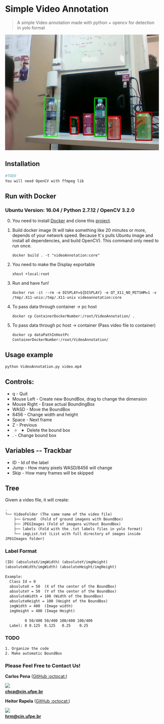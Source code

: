 # Simple Video Annotation

> A simple Video annotation made with python + opencv for detection in yolo format

![](VideoTag.jpg)

## Installation

```sh
#TODO
You will need OpenCV with ffmpeg lib
```

## Run with Docker 
### Ubuntu Version: 16.04 / Python 2.7.12 / OpenCV 3.2.0

 0. You need to install [Docker](https://docs.docker.com/install/) and clone this [project](https://github.com/CarlosPena00/SimpleVideoAnnotation).
 
 1. Build docker image (It will take something like 20 minutes or more, depends of your network speed. Because It´s pulls Ubuntu image and install all dependencies, and build OpenCV). This command only need to run once.
			
		docker build . -t "videoAnnotation:core"
 
 2. You need to make the Display exportable

		xhost +local:root

 3. Run and have fun!
	
		docker run -it --rm -e DISPLAY=${DISPLAY} -e QT_X11_NO_MITSHM=1 -v /tmp/.X11-unix:/tmp/.X11-unix videoannotation:core

 4. To pass data through container -> pc host

 		docker cp ContainerDockerNumber:/root/VideoAnnotation/ .

 5. To pass data through pc host -> container (Pass video file to container)

 		docker cp dataPathInHostPc ContainerDockerNumber:/root/VideoAnnotation/


## Usage example

```sh
python VideoAnnotation.py video.mp4
```

## Controls:

* q - Quit
* Mouse Left - Create new BoundBox, drag to change the dimension
* Mouse Right - Erase actual BoundingBox
* WASD - Move the BoundBox
* 8456 - Change width and height
* Space - Next frame
* Z - Previous 
* - - Delete the bound box
* . - Change bound box

## Variables -- Trackbar

* ID - Id of the label
* Jump - How many pixels WASD/8456 will change
* Skip - How many frames will be skipped

## Tree
Givem a video file, it will create:

```
.
└── VideoFolder (The same name of the video file)
    ├── Ground  (Fold of ground imagens with BoundBox)
    ├── JPEGImages (Fold of imagens without BoundBox)
    ├── labels (Fold with the .txt labels files in yolo format)
 	└──	imgList.txt (List with full directory of images inside JPEGImages folder)
```

### Label Format

    (ID) (absoluteX/imgWidth) (absoluteY/imgHeight) (absoluteWidth/imgWidth) (absoluteHeight/imgHeight)

    Example: 
	  Class Id = 0
	  absoluteX = 50  (X of the center of the BoundBox)
	  absoluteY = 50  (Y of the center of the BoundBox)
	  absoluteWidth = 100 (Width of the BoundBox)
	  absoluteHeight = 100 (Height of the BoundBox)
	  imgWidth = 400  (Image width)
	  imgHeight = 400 (Image Height)

	         0 50/400 50/400 100/400 100/400
	  Label: 0 0.125  0.125   0.25    0.25
	

### TODO
	
	1. Organize the code
	2. Make automatic BoundBox

### Please Feel Free to Contact Us!

**Carlos Pena** ([GitHub :octocat:](https://github.com/CarlosPena00))
  
![](https://github.com/CarlosPena00.png?size=230)  
**chcp@cin.ufpe.br**

**Heitor Rapela** ([GitHub :octocat:](https://github.com/heitorrapela))
  
![](https://github.com/heitorrapela.png?size=230)  
**hrm@cin.ufpe.br**


